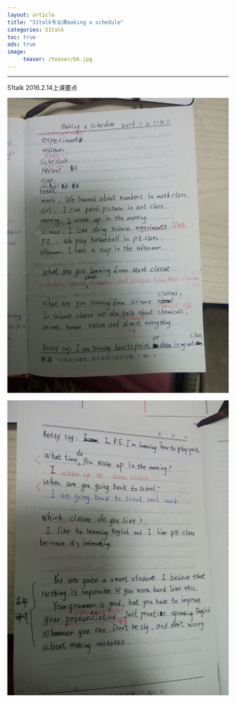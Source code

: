 ```yaml
---
layout: article
title: "51talk专业课making a schedule"
categories: 51talk
toc: true
ads: true
image:
     teaser: /teaser/bk.jpg
---
```


---

51talk   2016.2.14上课要点

![ss](https://github.com/storage201602/storage201602/blob/master/chenyifan2016/_posts/51talk/2016-02-17-212851talk.md/0214_35.jpg?raw=true)

![ss](https://github.com/storage201602/storage201602/blob/master/chenyifan2016/_posts/51talk/2016-02-17-212851talk.md/0214_36.jpg?raw=true)